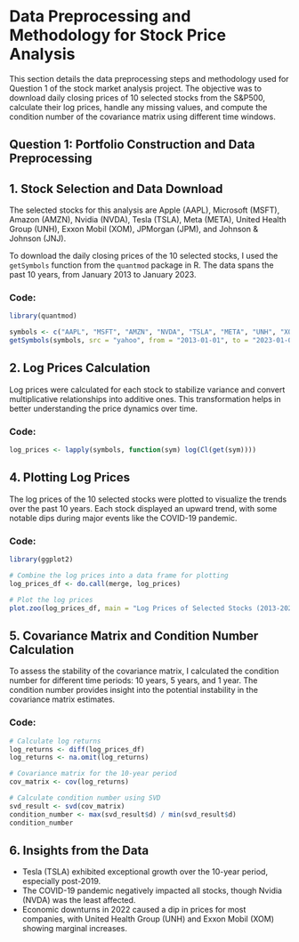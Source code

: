 # Data Preprocessing and Methodology for Stock Price Analysis

This section details the data preprocessing steps and methodology used for Question 1 of the stock market analysis project. 
The objective was to download daily closing prices of 10 selected stocks from the S&P500,
calculate their log prices, handle any missing values,
and compute the condition number of the covariance matrix using different time windows.

## Question 1: Portfolio Construction and Data Preprocessing 
## 1. Stock Selection and Data Download

The selected stocks for this analysis are Apple (AAPL), Microsoft (MSFT), Amazon (AMZN), Nvidia (NVDA), Tesla (TSLA),
Meta (META), United Health Group (UNH), Exxon Mobil (XOM), JPMorgan (JPM), and Johnson & Johnson (JNJ).

To download the daily closing prices of the 10 selected stocks, 
I used the `getSymbols` function from the `quantmod` package in R. The data spans the past 10 years, from January 2013 to January 2023.

### Code:
```r
library(quantmod)

symbols <- c("AAPL", "MSFT", "AMZN", "NVDA", "TSLA", "META", "UNH", "XOM", "JPM", "JNJ")
getSymbols(symbols, src = "yahoo", from = "2013-01-01", to = "2023-01-01")
```
## 2. Log Prices Calculation

Log prices were calculated for each stock to stabilize variance and convert multiplicative relationships into additive ones. 
This transformation helps in better understanding the price dynamics over time.

### Code:
```r
log_prices <- lapply(symbols, function(sym) log(Cl(get(sym))))
```
## 4. Plotting Log Prices

The log prices of the 10 selected stocks were plotted to visualize the trends over the past 10 years. 
Each stock displayed an upward trend, with some notable dips during major events like the COVID-19 pandemic.

### Code:
```r
library(ggplot2)

# Combine the log prices into a data frame for plotting
log_prices_df <- do.call(merge, log_prices)

# Plot the log prices
plot.zoo(log_prices_df, main = "Log Prices of Selected Stocks (2013-2023)", ylab = "Log Prices", xlab = "Date")

```
## 5. Covariance Matrix and Condition Number Calculation

To assess the stability of the covariance matrix,
I calculated the condition number for different time periods: 10 years, 5 years, and 1 year.
The condition number provides insight into the potential instability in the covariance matrix estimates.

### Code:
```r
# Calculate log returns
log_returns <- diff(log_prices_df)
log_returns <- na.omit(log_returns)

# Covariance matrix for the 10-year period
cov_matrix <- cov(log_returns)

# Calculate condition number using SVD
svd_result <- svd(cov_matrix)
condition_number <- max(svd_result$d) / min(svd_result$d)
condition_number
```
## 6. Insights from the Data

- Tesla (TSLA) exhibited exceptional growth over the 10-year period, especially post-2019.
- The COVID-19 pandemic negatively impacted all stocks, though Nvidia (NVDA) was the least affected.
- Economic downturns in 2022 caused a dip in prices for most companies, 
with United Health Group (UNH) and Exxon Mobil (XOM) showing marginal increases.



